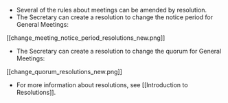 * Several of the rules about meetings can be amended by resolution.
* The Secretary can create a resolution to change the notice period for General Meetings:

[[change_meeting_notice_period_resolutions_new.png]]

* The Secretary can create a resolution to change the quorum for General Meetings:

[[change_quorum_resolutions_new.png]]

* For more information about resolutions, see [[Introduction to Resolutions]].